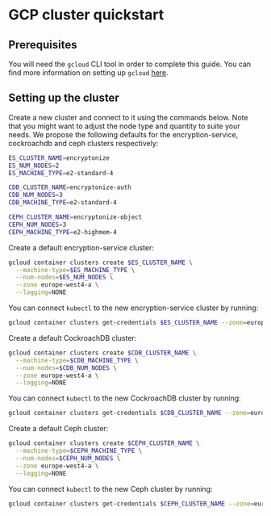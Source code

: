 # GCP cluster quickstart
## Prerequisites
You will need the `gcloud` CLI tool in order to complete this guide. You can find more information on setting up `gcloud` [here](https://cloud.google.com/sdk/docs/install).

## Setting up the cluster
Create a new cluster and connect to it using the commands below. Note that you might want to adjust the node type and
quantity to suite your needs. We propose the following defaults for the encryption-service, cockroachdb and ceph clusters respectively:

```bash
ES_CLUSTER_NAME=encryptonize
ES_NUM_NODES=2
ES_MACHINE_TYPE=e2-standard-4

CDB_CLUSTER_NAME=encryptonize-auth
CDB_NUM_NODES=3
CDB_MACHINE_TYPE=e2-standard-4

CEPH_CLUSTER_NAME=encryptonize-object
CEPH_NUM_NODES=3
CEPH_MACHINE_TYPE=e2-highmem-4
```

Create a default encryption-service cluster:
```bash
gcloud container clusters create $ES_CLUSTER_NAME \
  --machine-type=$ES_MACHINE_TYPE \
  --num-nodes=$ES_NUM_NODES \
  --zone europe-west4-a \
  --logging=NONE
```

You can connect `kubectl` to the new encryption-service cluster by running:
```bash
gcloud container clusters get-credentials $ES_CLUSTER_NAME --zone=europe-west4-a
```

Create a default CockroachDB cluster:
```bash
gcloud container clusters create $CDB_CLUSTER_NAME \
  --machine-type=$CDB_MACHINE_TYPE \
  --num-nodes=$CDB_NUM_NODES \
  --zone europe-west4-a \
  --logging=NONE
```

You can connect `kubectl` to the new CockroachDB cluster by running:
```bash
gcloud container clusters get-credentials $CDB_CLUSTER_NAME --zone=europe-west4-a
```

Create a default Ceph cluster:
```bash
gcloud container clusters create $CEPH_CLUSTER_NAME \
  --machine-type=$CEPH_MACHINE_TYPE \
  --num-nodes=$CEPH_NUM_NODES \
  --zone europe-west4-a \
  --logging=NONE
```

You can connect `kubectl` to the new Ceph cluster by running:
```bash
gcloud container clusters get-credentials $CEPH_CLUSTER_NAME --zone=europe-west4-a
```
